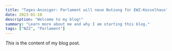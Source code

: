 ```yaml
---
title: "Tages-Anzeiger: Parlament will neue Nutzung für EWZ-Kesselhaus"
date: 2023-01-18
description: "Welcome to my blog!"
summary: "Learn more about me and why I am starting this blog."
tags: ["NZZ", "Parlament"]
---
```


_This_ is the content of my blog post.
